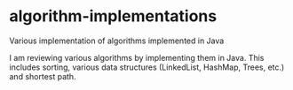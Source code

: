 # algorithm-implementations
Various implementation of algorithms implemented in Java

I am reviewing various algorithms by implementing them in Java. This includes sorting, various data structures (LinkedList, HashMap, Trees, etc.) and shortest path.

